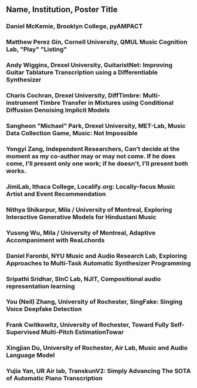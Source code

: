 ## Name, Institution, Poster Title
### Daniel McKemie, Brooklyn College, pyAMPACT
### Matthew Perez Gin, Cornell University, QMUL Music Cognition Lab, "Play" "Listing"
### Andy Wiggins, Drexel University, GuitaristNet: Improving Guitar Tablature Transcription using a Differentiable Synthesizer
### Charis Cochran, Drexel University, DiffTimbre: Multi-instrument Timbre Transfer in Mixtures using Conditional Diffusion Denoising Implicit Models
### Sangheon "Michael" Park, Drexel University, MET-Lab, Music Data Collection Game, Music: Not Impossible
### Yongyi Zang, Independent Researchers, Can't decide at the moment as my co-author may or may not come. If he does come, I'll present only one work; if he doesn't, I'll present both works.
### JimiLab, Ithaca College, Localify.org: Locally-focus Music Artist and Event Recommendation
### Nithya Shikarpur, Mila / University of Montreal, Exploring Interactive Generative Models for Hindustani Music
### Yusong Wu, Mila / University of Montreal, Adaptive Accompaniment with ReaLchords
### Daniel Faronbi, NYU Music and Audio Research Lab, Exploring Approaches to Multi-Task Automatic Synthesizer Programming
### Sripathi Sridhar, SInC Lab, NJIT, Compositional audio representation learning
### You (Neil) Zhang, University of Rochester, SingFake: Singing Voice Deepfake Detection
### Frank Cwitkowitz, University of Rochester, Toward Fully Self-Supervised Multi-Pitch EstimationTowar
### Xingjian Du, University of Rochester, Air Lab, Music and Audio Language Model
### Yujia Yan, UR Air lab, TranskunV2: Simply Advancing The SOTA of Automatic Piano Transcription
